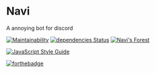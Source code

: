 # Navi
A annoying bot for discord

[![Maintainability](https://api.codeclimate.com/v1/badges/ce37452668ace474f61f/maintainability)](https://codeclimate.com/github/amreuland/navi-bot/maintainability)
[![dependencies Status](https://david-dm.org/amreuland/navi-bot/status.svg)](https://david-dm.org/amreuland/navi-bot)
[![Navi's Forest](https://discordapp.com/api/guilds/421366326775513108/embed.png)](https://discord.gg/jPhuKT8)

[![JavaScript Style Guide](https://cdn.rawgit.com/standard/standard/master/badge.svg)](https://github.com/standard/standard)

[![forthebadge](https://forthebadge.com/images/badges/built-with-love.svg)](https://forthebadge.com)
